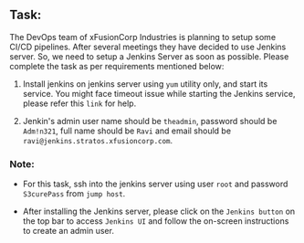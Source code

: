 ## Task:

The DevOps team of xFusionCorp Industries is planning to setup some CI/CD pipelines. After several meetings they have decided to use Jenkins server. So, we need to setup a Jenkins Server as soon as possible. Please complete the task as per requirements mentioned below:

1. Install jenkins on jenkins server using `yum` utility only, and start its service. You might face timeout issue while starting the Jenkins service, please refer this `link` for help.

2. Jenkin's admin user name should be `theadmin`, password should be `Adm!n321`, full name should be `Ravi` and email should be `ravi@jenkins.stratos.xfusioncorp.com`.

### Note:

* For this task, ssh into the jenkins server using user `root` and password `S3curePass` from `jump host`.

* After installing the Jenkins server, please click on the `Jenkins button` on the top bar to access `Jenkins UI` and follow the on-screen instructions to create an admin user.